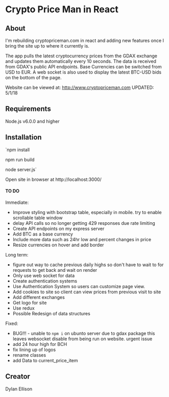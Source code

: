 # Crypto Price Man in React

## About

I'm rebuilding cryptopriceman.com in react and adding new features once I bring the site up to where it currently is.

The app pulls the latest cryptocurrency prices from the GDAX exchange and updates them automatically every 10 seconds. The data is received from GDAX's public API endpoints. Base Currencies can be switched from USD to EUR. A web socket is also used to display the latest BTC-USD bids on the bottom of the page.


Website can be viewed at: http://www.cryptopriceman.com
UPDATED: 5/1/18


## Requirements

Node.js  v6.0.0 and higher

## Installation

`npm install

npm run build

node server.js`

Open site in browser at http://localhost:3000/


#### TO DO

Immediate:
- Improve styling with bootstrap table, especially in mobile. try to enable scrollable table window
- delay API calls so no longer getting 429 responses due rate limiting
- Create API endpoints on my express server
- Add BTC as a base currency
- Include more data such as 24hr low and percent changes in price
- Resize currencies on hover and add border


Long term:
- figure out way to cache previous daily highs so don't have to wait to for requests to get back and wait on render
- Only use web socket for data
- Create authentication systems
- Use Authentication System so users can customize page view.
- Add cookies to site so client can view prices from previous visit to site
- Add different exchanges
- Get logo for site
- Use redux
- Possible Redesign of data structures

Fixed:

- BUG!!! - unable to  `npm i` on ubunto server due to gdax package
this leaves websocket disable from being run on website. urgent issue
- add 24 hour high for BCH
- fix lining up of logos
- rename classes
- add Data to current_price_item


## Creator

Dylan Ellison
